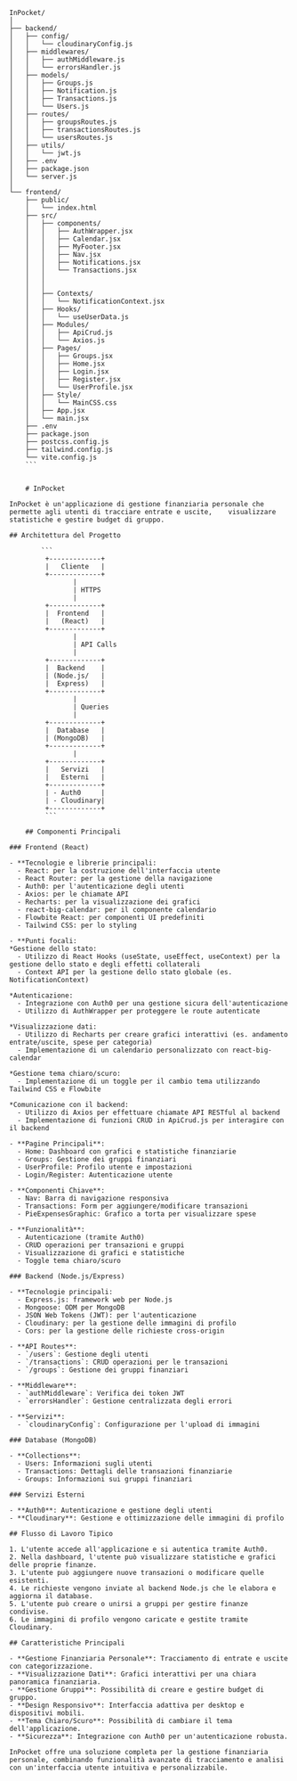 ```
InPocket/
│
├── backend/
│   ├── config/
│   │   └── cloudinaryConfig.js
│   ├── middlewares/
│   │   ├── authMiddleware.js
│   │   └── errorsHandler.js
│   ├── models/
│   │   ├── Groups.js
│   │   ├── Notification.js
│   │   ├── Transactions.js
│   │   └── Users.js
│   ├── routes/
│   │   ├── groupsRoutes.js
│   │   ├── transactionsRoutes.js
│   │   └── usersRoutes.js
│   ├── utils/
│   │   └── jwt.js
│   ├── .env
│   ├── package.json
│   └── server.js
│
└── frontend/
    ├── public/
    │   └── index.html
    ├── src/
    │   ├── components/
    │   │   ├── AuthWrapper.jsx
    │   │   ├── Calendar.jsx
    │   │   ├── MyFooter.jsx
    │   │   ├── Nav.jsx
    │   │   ├── Notifications.jsx
    │   │   └── Transactions.jsx
    │   │   
    │   │   
    │   ├── Contexts/
    │   │   └── NotificationContext.jsx
    │   ├── Hooks/
    │   │   └── useUserData.js
    │   ├── Modules/
    │   │   ├── ApiCrud.js
    │   │   └── Axios.js
    │   ├── Pages/
    │   │   ├── Groups.jsx
    │   │   ├── Home.jsx
    │   │   ├── Login.jsx
    │   │   ├── Register.jsx
    │   │   └── UserProfile.jsx
    │   ├── Style/
    │   │   └── MainCSS.css
    │   ├── App.jsx
    │   └── main.jsx
    ├── .env
    ├── package.json
    ├── postcss.config.js
    ├── tailwind.config.js
    └── vite.config.js
    ```


    # InPocket

InPocket è un'applicazione di gestione finanziaria personale che permette agli utenti di tracciare entrate e uscite,    visualizzare statistiche e gestire budget di gruppo.

## Architettura del Progetto

        ```
         +-------------+
         |   Cliente   |
         +-------------+
                |
                | HTTPS
                |
         +-------------+
         |  Frontend   |
         |   (React)   |
         +-------------+
                |
                | API Calls
                |
         +-------------+
         |  Backend    |
         | (Node.js/   |
         |  Express)   |
         +-------------+
                |
                | Queries
                |
         +-------------+
         |  Database   |
         | (MongoDB)   |
         +-------------+
                |
         +-------------+
         |   Servizi   |
         |   Esterni   |
         +-------------+
         | - Auth0     |
         | - Cloudinary|
         +-------------+
         ```
         
    ## Componenti Principali

### Frontend (React)

- **Tecnologie e librerie principali:
  - React: per la costruzione dell'interfaccia utente
  - React Router: per la gestione della navigazione
  - Auth0: per l'autenticazione degli utenti
  - Axios: per le chiamate API
  - Recharts: per la visualizzazione dei grafici
  - react-big-calendar: per il componente calendario
  - Flowbite React: per componenti UI predefiniti
  - Tailwind CSS: per lo styling

- **Punti focali:
*Gestione dello stato:
  - Utilizzo di React Hooks (useState, useEffect, useContext) per la gestione dello stato e degli effetti collaterali
  - Context API per la gestione dello stato globale (es. NotificationContext)

*Autenticazione:
  - Integrazione con Auth0 per una gestione sicura dell'autenticazione
  - Utilizzo di AuthWrapper per proteggere le route autenticate

*Visualizzazione dati:
  - Utilizzo di Recharts per creare grafici interattivi (es. andamento entrate/uscite, spese per categoria)
  - Implementazione di un calendario personalizzato con react-big-calendar

*Gestione tema chiaro/scuro:
  - Implementazione di un toggle per il cambio tema utilizzando Tailwind CSS e Flowbite

*Comunicazione con il backend:
  - Utilizzo di Axios per effettuare chiamate API RESTful al backend
  - Implementazione di funzioni CRUD in ApiCrud.js per interagire con il backend

- **Pagine Principali**:
  - Home: Dashboard con grafici e statistiche finanziarie
  - Groups: Gestione dei gruppi finanziari
  - UserProfile: Profilo utente e impostazioni
  - Login/Register: Autenticazione utente

- **Componenti Chiave**:
  - Nav: Barra di navigazione responsiva
  - Transactions: Form per aggiungere/modificare transazioni
  - PieExpensesGraphic: Grafico a torta per visualizzare spese

- **Funzionalità**:
  - Autenticazione (tramite Auth0)
  - CRUD operazioni per transazioni e gruppi
  - Visualizzazione di grafici e statistiche
  - Toggle tema chiaro/scuro

### Backend (Node.js/Express)

- **Tecnologie principali:
  - Express.js: framework web per Node.js
  - Mongoose: ODM per MongoDB
  - JSON Web Tokens (JWT): per l'autenticazione
  - Cloudinary: per la gestione delle immagini di profilo
  - Cors: per la gestione delle richieste cross-origin

- **API Routes**:
  - `/users`: Gestione degli utenti
  - `/transactions`: CRUD operazioni per le transazioni
  - `/groups`: Gestione dei gruppi finanziari

- **Middleware**:
  - `authMiddleware`: Verifica dei token JWT
  - `errorsHandler`: Gestione centralizzata degli errori

- **Servizi**:
  - `cloudinaryConfig`: Configurazione per l'upload di immagini

### Database (MongoDB)

- **Collections**:
  - Users: Informazioni sugli utenti
  - Transactions: Dettagli delle transazioni finanziarie
  - Groups: Informazioni sui gruppi finanziari

### Servizi Esterni

- **Auth0**: Autenticazione e gestione degli utenti
- **Cloudinary**: Gestione e ottimizzazione delle immagini di profilo

## Flusso di Lavoro Tipico

1. L'utente accede all'applicazione e si autentica tramite Auth0.
2. Nella dashboard, l'utente può visualizzare statistiche e grafici delle proprie finanze.
3. L'utente può aggiungere nuove transazioni o modificare quelle esistenti.
4. Le richieste vengono inviate al backend Node.js che le elabora e aggiorna il database.
5. L'utente può creare o unirsi a gruppi per gestire finanze condivise.
6. Le immagini di profilo vengono caricate e gestite tramite Cloudinary.

## Caratteristiche Principali

- **Gestione Finanziaria Personale**: Tracciamento di entrate e uscite con categorizzazione.
- **Visualizzazione Dati**: Grafici interattivi per una chiara panoramica finanziaria.
- **Gestione Gruppi**: Possibilità di creare e gestire budget di gruppo.
- **Design Responsivo**: Interfaccia adattiva per desktop e dispositivi mobili.
- **Tema Chiaro/Scuro**: Possibilità di cambiare il tema dell'applicazione.
- **Sicurezza**: Integrazione con Auth0 per un'autenticazione robusta.

InPocket offre una soluzione completa per la gestione finanziaria personale, combinando funzionalità avanzate di tracciamento e analisi con un'interfaccia utente intuitiva e personalizzabile.